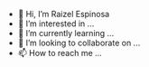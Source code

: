 - 👋 Hi, I’m Raizel Espinosa
- 👀 I’m interested in ...
- 🌱 I’m currently learning ...
- 💞️ I’m looking to collaborate on ...
- 📫 How to reach me ...

<!---
raizelnosa/raizelnosa is a ✨ special ✨ repository because its `README.md` (this file) appears on your GitHub profile.
You can click the Preview link to take a look at your changes.
--->
